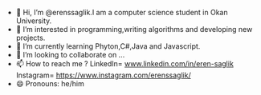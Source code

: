 - 👋 Hi, I’m @erenssaglik.I am a computer science student in Okan University.
- 👀 I’m interested in programming,writing algorithms and developing new projects.
- 🌱 I’m currently learning Phyton,C#,Java and Javascript.
- 💞️ I’m looking to collaborate on ...
- 📫 How to reach me ? LinkedIn= www.linkedin.com/in/eren-saglik Instagram= https://www.instagram.com/erenssaglik/
- 😄 Pronouns: he/him


<!---
erenssaglik/erenssaglik is a ✨ special ✨ repository because its `README.md` (this file) appears on your GitHub profile.
You can click the Preview link to take a look at your changes.
--->
